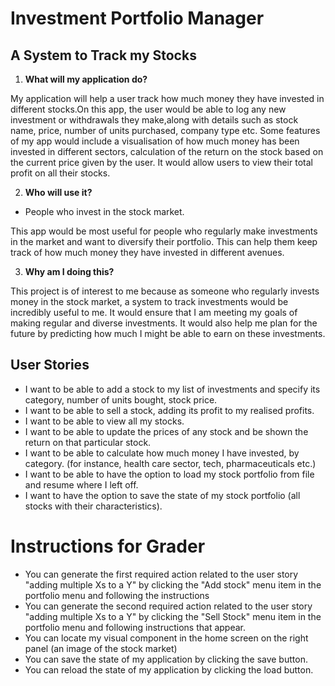 # Investment Portfolio Manager

## A System to Track my Stocks

1. **What will my application do?** 

My application will help a user track how much money they have invested in different stocks.On this app, the user would be able to log any new investment or withdrawals they make,along with 
details such as stock name, price, number of units purchased, company type etc. Some features of my app would include 
a visualisation of how much money has been invested in different sectors, calculation of the return on the stock based on the current price given by the user.
It would allow users to view their total profit on all their stocks. 

2. **Who will use it?** 

- People who invest in the stock market.

This app would be most useful for people who regularly make investments in the market and want to diversify their portfolio. This can help them keep track of how much money they have invested in different avenues. 


3. **Why am I doing this?**

This project is of interest to me because as someone who regularly invests money in the stock market, a system to track investments would be incredibly useful to me. 
It would ensure that I am meeting my goals of making regular and diverse investments.  It would also help me plan for the future by predicting how much I might be able to earn on these investments. 

## User Stories

- I want to be able to add a stock to my list of investments and specify its category, number of units bought, stock price. 
- I want to be able to sell a stock, adding its profit to my realised profits. 
- I want to be able to view all my stocks. 
- I want to be able to update the prices of any stock and be shown the return on that particular stock.  
- I want to be able to calculate how much money I have invested, by category. (for instance, health care sector, tech, pharmaceuticals etc.)
- I want to be able to have the option to load my stock portfolio from file and resume where I left off. 
- I want to have the option to save the state of my stock portfolio (all stocks with their characteristics). 


# Instructions for Grader

- You can generate the first required action related to the user story "adding multiple Xs to a Y" by clicking the
  "Add stock" menu item in the portfolio menu and following the instructions
- You can generate the second required action related to the user story "adding multiple Xs to a Y" by clicking the "Sell
  Stock" menu item in the portfolio menu and following instructions that appear.
- You can locate my visual component in the home screen on the right panel (an image of the stock market)
- You can save the state of my application by clicking the save button.
- You can reload the state of my application by clicking the load button. 